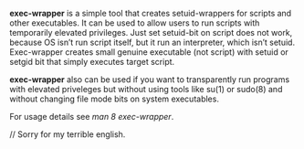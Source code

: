 **exec-wrapper** is a simple tool that creates setuid-wrappers for scripts and other executables. It can be used to allow users to run scripts with temporarily elevated privileges. Just set setuid-bit on script does not work, because OS isn’t run script itself, but it run an interpreter, which isn’t setuid.  Exec-wrapper creates small genuine executable (not script) with setuid or setgid bit that simply executes target script.

**exec-wrapper** also can be used if you want to transparently run programs with elevated priveleges but without using tools like su(1) or sudo(8) and without changing file mode bits on system executables.

For usage details see _man 8 exec-wrapper_.

// Sorry for my terrible english.